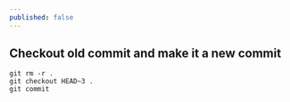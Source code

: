 ```yaml
---
published: false
---
```

## Checkout old commit and make it a new commit

```
git rm -r .
git checkout HEAD~3 .
git commit
```
